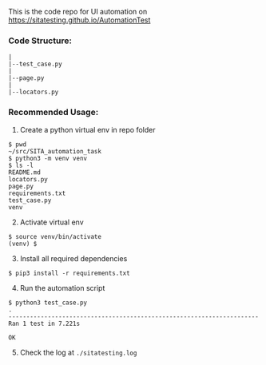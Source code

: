 This is the code repo for UI automation on https://sitatesting.github.io/AutomationTest

### Code Structure:
```
|
|--test_case.py
|
|--page.py 
|
|--locators.py
```
### Recommended Usage:
1. Create a python virtual env in repo folder
```shell
$ pwd
~/src/SITA_automation_task
$ python3 -m venv venv
$ ls -l
README.md
locators.py
page.py
requirements.txt
test_case.py
venv
```
2. Activate virtual env
```shell
$ source venv/bin/activate
(venv) $ 
```
3. Install all required dependencies
```shell
$ pip3 install -r requirements.txt
```
4. Run the automation script
```shell
$ python3 test_case.py
.
----------------------------------------------------------------------
Ran 1 test in 7.221s

OK
```
5. Check the log at `./sitatesting.log`